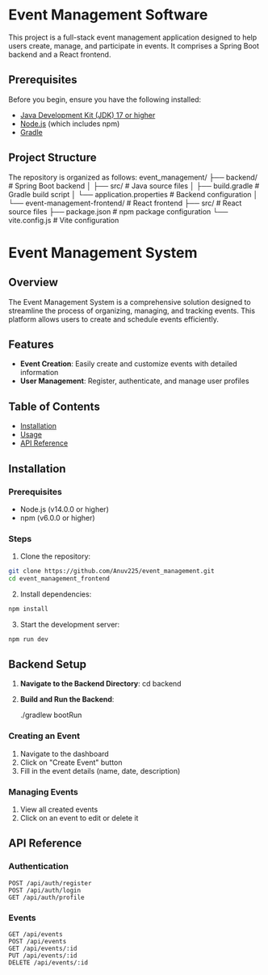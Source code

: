 # Event Management Software

This project is a full-stack event management application designed to help users create, manage, and participate in events. It comprises a Spring Boot backend and a React frontend.

## Prerequisites

Before you begin, ensure you have the following installed:

- [Java Development Kit (JDK) 17 or higher](https://adoptium.net/)
- [Node.js](https://nodejs.org/) (which includes npm)
- [Gradle](https://gradle.org/install/)

## Project Structure

The repository is organized as follows:
event_management/ ├── backend/ # Spring Boot backend │ ├── src/ # Java source files │ ├── build.gradle # Gradle build script │ └── application.properties # Backend configuration │ └── event-management-frontend/ # React frontend ├── src/ # React source files ├── package.json # npm package configuration └── vite.config.js # Vite configuration 


# Event Management System

## Overview

The Event Management System is a comprehensive solution designed to streamline the process of organizing, managing, and tracking events. This platform allows users to create and schedule events efficiently.

## Features

- **Event Creation**: Easily create and customize events with detailed information
- **User Management**: Register, authenticate, and manage user profiles



## Table of Contents

- [Installation](#installation)
- [Usage](#usage)
- [API Reference](#api-reference)


## Installation

### Prerequisites

- Node.js (v14.0.0 or higher)
- npm (v6.0.0 or higher)


### Steps

1. Clone the repository:

```bash
git clone https://github.com/Anuv225/event_management.git
cd event_management_frontend
```

2. Install dependencies:

```bash
npm install
```


3. Start the development server:

```bash
npm run dev
```

## Backend Setup

1. **Navigate to the Backend Directory**:
    cd backend

2. **Build and Run the Backend**:

    ./gradlew bootRun



### Creating an Event

1. Navigate to the dashboard
2. Click on "Create Event" button
3. Fill in the event details (name, date, description)

### Managing Events

1. View all created events
2. Click on an event to edit or delete it

## API Reference

### Authentication

```
POST /api/auth/register
POST /api/auth/login
GET /api/auth/profile
```


### Events

```
GET /api/events
POST /api/events
GET /api/events/:id
PUT /api/events/:id
DELETE /api/events/:id
```






